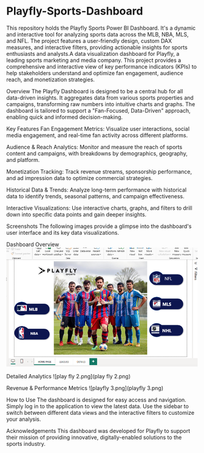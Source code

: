 # Playfly-Sports-Dashboard
This repository holds the Playfly Sports Power BI Dashboard. It's a dynamic and interactive tool for analyzing sports data across the MLB, NBA, MLS, and NFL. The project features a user-friendly design, custom DAX measures, and interactive filters, providing actionable insights for sports enthusiasts and analysts.A data visualization dashboard for Playfly, a leading sports marketing and media company. This project provides a comprehensive and interactive view of key performance indicators (KPIs) to help stakeholders understand and optimize fan engagement, audience reach, and monetization strategies.

Overview
The Playfly Dashboard is designed to be a central hub for all data-driven insights. It aggregates data from various sports properties and campaigns, transforming raw numbers into intuitive charts and graphs. The dashboard is tailored to support a "Fan-Focused, Data-Driven" approach, enabling quick and informed decision-making.

Key Features
Fan Engagement Metrics: Visualize user interactions, social media engagement, and real-time fan activity across different platforms.

Audience & Reach Analytics: Monitor and measure the reach of sports content and campaigns, with breakdowns by demographics, geography, and platform.

Monetization Tracking: Track revenue streams, sponsorship performance, and ad impression data to optimize commercial strategies.

Historical Data & Trends: Analyze long-term performance with historical data to identify trends, seasonal patterns, and campaign effectiveness.

Interactive Visualizations: Use interactive charts, graphs, and filters to drill down into specific data points and gain deeper insights.

Screenshots
The following images provide a glimpse into the dashboard's user interface and its key data visualizations.

Dashboard Overview
![play fly 1.jpg](https://github.com/sanaakhlaq804sh/Playfly-Sports-Dashboard/blob/main/play%20fly%201.png?raw=true)

Detailed Analytics
![play fly 2.png](play fly 2.png)

Revenue & Performance Metrics
![playfly 3.png](playfly 3.png)


How to Use
The dashboard is designed for easy access and navigation. Simply log in to the application to view the latest data. Use the sidebar to switch between different data views and the interactive filters to customize your analysis.

Acknowledgements
This dashboard was developed for Playfly to support their mission of providing innovative, digitally-enabled solutions to the sports industry.











